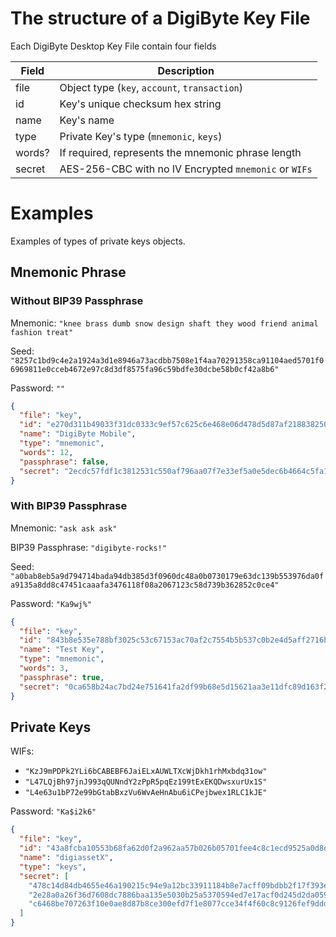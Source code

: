 # The structure of a DigiByte Key File

Each DigiByte Desktop Key File contain four fields 

| Field     | Description                                           |
|-----------|-------------------------------------------------------|
| file      | Object type (`key`, `account`, `transaction`)         |
| id        | Key's unique checksum hex string                      |
| name      | Key's name                                            |
| type      | Private Key's type (`mnemonic`, `keys`)               |
| words?    | If required, represents the mnemonic phrase length    |
| secret    | AES-256-CBC with no IV Encrypted `mnemonic` or `WIFs` |

# Examples

Examples of types of private keys objects.

## Mnemonic Phrase

### Without BIP39 Passphrase

Mnemonic: `"knee brass dumb snow design shaft they wood friend animal fashion treat"`

Seed: `"8257c1bd9c4e2a1924a3d1e8946a73acdbb7508e1f4aa70291358ca91104aed5701f06969811e0cceb4672e97c8d3df8575fa96c59bdfe30dcbe58b0cf42a8b6"`

Password: `""`

```json
{
  "file": "key",
  "id": "e270d311b49033f31dc0333c9ef57c625c6e468e06d478d5d87af21883825061",
  "name": "DigiByte Mobile",
  "type": "mnemonic",
  "words": 12,
  "passphrase": false,
  "secret": "2ecdc57fdf1c3812531c550af796aa07f7e33ef5a0e5dec6b4664c5fa1fec1b2ee38fe932362f9ca2918d0113a0cb62f64eed248df9c4d1f22f0f8fac67733f6c96e937ffbe6e7613c21c5ee926fbef5fb50fcc0f932f3d765482839ce4ac429c27c00a6e577a776dd6aff37649b284246ac4df18709616c5eb08185cb6188aac6c02b4a48f4c8582e2153fa716c74de"
}
```

### With BIP39 Passphrase

Mnemonic: `"ask ask ask"`

BIP39 Passphrase: `"digibyte-rocks!"`

Seed: `"a0bab8eb5a9d794714bada94db385d3f0960dc48a0b0730179e63dc139b553976da0fa9135a8dd8c47451caaafa3476118f08a2067123c58d739b362852c0ce4"`

Password: `"Ka9wj%"`

```json
{
  "file": "key",
  "id": "843b8e535e788bf3025c53c67153ac70af2c7554b5b537c0b2e4d5aff2716b25",
  "name": "Test Key",
  "type": "mnemonic",
  "words": 3,
  "passphrase": true,
  "secret": "0ca658b24ac7bd24e751641fa2df99b68e5d15621aa3e11dfc89d163f2d62dbe3ad1ef1d54237f67302ef96b15720e47570af6e1553748b1006e1fb0d8dad2b1c1d0f20922da2206d1e30569822672338f925f219e0523febe5deac30415632e30e2776079f31fab11d286470f64397512dbae8ab9e80850f33c8a3be32b40e049e886444eaa530e2f5352d5b247d725"
}
```

## Private Keys

WIFs: 
- `"KzJ9mPDPk2YLi6bCABEBF6JaiELxAUWLTXcWjDkh1rhMxbdq31ow"`
- `"L47LQjBh97jnJ993qQUNndY2zPpR5pqEz199tExEKQDwsxurUx1S"`
- `"L4e63u1bP72e99bGtabBxzVu6WvAeHnAbu6iCPejbwex1RLC1kJE"`

Password: `"Ka$i2k6"`

```json
{
  "file": "key",
  "id": "43a8fcba10553b68fa62d0f2a962aa57b026b05701fee4c8c1ecd9525a0d8dd9",
  "name": "digiassetX",
  "type": "keys",
  "secret": [
    "478c14d84db4655e46a190215c94e9a12bc33911184b8e7acff09bdbb2f17f393e7d3fe0f6f14c0a187ac517cd7aab6867797739d8065d71b5c70ebfae9164f7",
    "2e28a0a26f36d7608dc7886baa135e5030b25a5370594ed7e17acf0d245d2da0594f1bc6b36ef94dc02cb7b579097581405caf0ba14cbd3fb8b01ffef3c36c85",
    "c6468be707263f10e0ae8d87b8ce300efd7f1e8077cce34f4f60c8c9126fef9ddd6df51d2cf90ec1803733e9e98da69e4be9ca0e0fc804ef9eafc2097aa44e83"
  ]
}
```